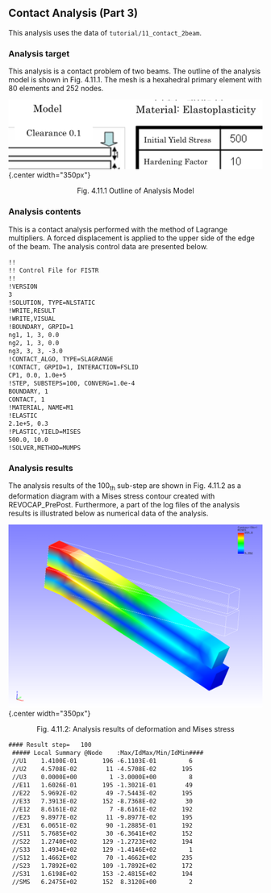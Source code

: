 ## Contact Analysis (Part 3)

This analysis uses the data of `tutorial/11_contact_2beam`.

### Analysis target

This analysis is a contact problem of two beams. The outline of the analysis model is shown in Fig. 4.11.1. The mesh is a hexahedral primary element with 80 elements and 252 nodes.

![Outline of Analysis Model](./media/tutorial11_01.png){.center width="350px"}
<div style="text-align: center;">
Fig. 4.11.1 Outline of Analysis Model
</div>

### Analysis contents

This is a contact analysis performed with the method of Lagrange multipliers. A forced displacement is applied to the upper side of the edge of the beam. The analysis control data are presented below.

```
!!
!! Control File for FISTR
!!
!VERSION
3
!SOLUTION, TYPE=NLSTATIC
!WRITE,RESULT
!WRITE,VISUAL
!BOUNDARY, GRPID=1
ng1, 1, 3, 0.0
ng2, 1, 3, 0.0
ng3, 3, 3, -3.0
!CONTACT_ALGO, TYPE=SLAGRANGE
!CONTACT, GRPID=1, INTERACTION=FSLID
CP1, 0.0, 1.0e+5
!STEP, SUBSTEPS=100, CONVERG=1.0e-4
BOUNDARY, 1
CONTACT, 1
!MATERIAL, NAME=M1
!ELASTIC
2.1e+5, 0.3
!PLASTIC,YIELD=MISES
500.0, 10.0
!SOLVER,METHOD=MUMPS
```

### Analysis results

The analysis results of the 100<sub>th</sub> sub-step are shown in Fig. 4.11.2 as a deformation diagram with a Mises stress contour created with REVOCAP\_PrePost. Furthermore, a part of the log files of the analysis results is illustrated below as numerical data of the analysis.

![Analysis results of deformation and Mises stress](./media/tutorial11_02.png){.center width="350px"}
<div style="text-align: center;">
Fig. 4.11.2: Analysis results of deformation and Mises stress
</div>

```
#### Result step=   100
 ##### Local Summary @Node    :Max/IdMax/Min/IdMin####
 //U1    1.4100E-01       196 -6.1103E-01         6
 //U2    4.5708E-02        11 -4.5708E-02       195
 //U3    0.0000E+00         1 -3.0000E+00         8
 //E11   1.6026E-01       195 -1.3021E-01        49
 //E22   5.9692E-02        49 -7.5443E-02       195
 //E33   7.3913E-02       152 -8.7368E-02        30
 //E12   8.6161E-02         7 -8.6161E-02       192
 //E23   9.8977E-02        11 -9.8977E-02       195
 //E31   6.0651E-02        90 -1.2885E-01       192
 //S11   5.7685E+02        30 -6.3641E+02       152
 //S22   1.2740E+02       129 -1.2723E+02       194
 //S33   1.4934E+02       129 -1.4146E+02         1
 //S12   1.4662E+02        70 -1.4662E+02       235
 //S23   1.7892E+02       109 -1.7892E+02       172
 //S31   1.6198E+02       153 -2.4815E+02       194
 //SMS   6.2475E+02       152  8.3120E+00         2
```


